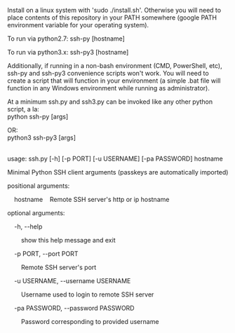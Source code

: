 Install on a linux system with 'sudo ./install.sh'. Otherwise you will need to place contents of this repository in your PATH somewhere (google PATH environment variable for your operating system).

To run via python2.7:
ssh-py [hostname]

To run via python3.x:
ssh-py3 [hostname] 

Additionally, if running in a non-bash environment (CMD, PowerShell, etc), 
ssh-py and ssh-py3 convenience scripts won't work. You will need to create
a script that will function in your environment (a simple .bat file will 
function in any Windows environment while running as administrator).

At a minimum ssh.py and ssh3.py can be invoked like any other python script, 
a la:<br />python ssh-py [args] 

OR:<br />python3 ssh-py3 [args]

<br />
usage: ssh.py [-h] [-p PORT] [-u USERNAME] [-pa PASSWORD] hostname

Minimal Python SSH client arguments (passkeys are automatically imported)

positional arguments:

&nbsp;&nbsp;&nbsp;&nbsp;hostname&nbsp;&nbsp;&nbsp;&nbsp;Remote SSH server's http or ip hostname

optional arguments:

&nbsp;&nbsp;&nbsp;&nbsp;-h, --help 

&nbsp;&nbsp;&nbsp;&nbsp;&nbsp;&nbsp;&nbsp;&nbsp;show this help message and exit 

&nbsp;&nbsp;&nbsp;&nbsp;-p PORT, --port PORT 

&nbsp;&nbsp;&nbsp;&nbsp;&nbsp;&nbsp;&nbsp;&nbsp;Remote SSH server's port 

&nbsp;&nbsp;&nbsp;&nbsp;-u USERNAME, --username USERNAME 

&nbsp;&nbsp;&nbsp;&nbsp;&nbsp;&nbsp;&nbsp;&nbsp;Username used to login to remote SSH server 

&nbsp;&nbsp;&nbsp;&nbsp;-pa PASSWORD, --password PASSWORD 

&nbsp;&nbsp;&nbsp;&nbsp;&nbsp;&nbsp;&nbsp;&nbsp;Password corresponding to provided username

